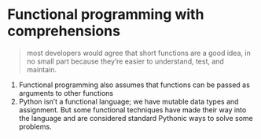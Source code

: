 # Functional programming with comprehensions

> most developers would agree that short functions are a good idea, in no small part because they’re easier to understand, test, and maintain.

1.  Functional programming also assumes that functions can be passed as arguments to other functions
2.  Python isn’t a functional language; we have mutable data types and assignment. But some functional techniques have made their way into the language and are
considered standard Pythonic ways to solve some problems.

